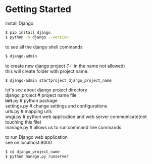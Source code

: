 # Getting Started

install Django  
```bash ;
$ pip install django  
$ python -m django --version  
```

to see all the django shell commands  
```bash 
$ django-admin
```

to create new django project ('-' in the name not allowed)   
this will create folder with project name.  
```bash 
$ django-admin startproject django_project_name  
```

let's see about django project directory  
django_project # project name file    
  __init__.py  # python package   
  settings.py  # change settings and configurations  
  urls.py      # mapping urls  
  wsgi.py      # python web application and web server communicate(not touching this file)   
manage.py # allows us to run command line commands  

to run Django web application   
see on localhost:8000
```bash 
$ cd django_project_name
$ python manage.py runserver  
```



